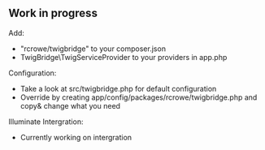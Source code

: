Work in progress
----------------

Add:
- "rcrowe/twigbridge" to your composer.json
- TwigBridge\TwigServiceProvider to your providers in app.php

Configuration:
- Take a look at src/twigbridge.php for default configuration
- Override by creating app/config/packages/rcrowe/twigbridge.php and copy& change what you need

Illuminate Intergration:
- Currently working on intergration